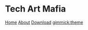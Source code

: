 # Tech Art Mafia

[Home](index.md)
[About](README.md)
[Download](download.md)
[gimmick:theme](readable)
